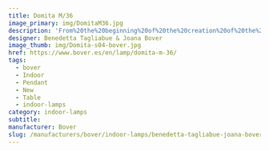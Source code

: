 ```yaml
---
title: Domita M/36
image_primary: img/DomitaM36.jpg
description: 'From%20the%20beginning%20of%20the%20creation%20of%20the%20Dome%2C%20we%20knew%20that%20sooner%20or%20later%20we%20should%20expand%20the%20collection%20with%20smaller%20versions%20that%20allow%20us%20to%20create%20lighter%20spaces.%20Under%20these%20premises%20were%20born%20the%20Domitas%2C%20lamps%20made%20with%20thin%20wooden%20slats%20that%20converge%20between%20them%2C%20forming%20a%20small%20dome%20that%20keeps%20inside%20the%20LED%20source.%0A%0A%0A%0A'
designer: Benedetta Tagliabue & Joana Bover
image_thumb: img/Domita-s04-bover.jpg
href: https://www.bover.es/en/lamp/domita-m-36/
tags:
  - bover
  - Indoor
  - Pendant
  - New
  - Table
  - indoor-lamps
category: indoor-lamps
subtitle:
manufacturer: Bover
slug: /manufacturers/bover/indoor-lamps/benedetta-tagliabue-joana-bover-domita-m-36
---
```

